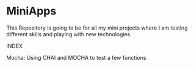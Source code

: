 # MiniApps

This Repository is going to be for all my mini projects where I am testing different skills and playing with new technologies.  

INDEX

Mocha: Using CHAI and MOCHA to test a few functions



